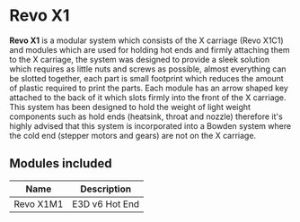 # Revo X1
**Revo X1** is a modular system which consists of the X carriage (Revo X1C1) and modules which are used for holding hot ends and firmly attaching them to the X carriage, the system was designed to provide a sleek solution which requires as little nuts and screws as possible, almost everything can be slotted together, each part is small footprint which reduces the amount of plastic required to print the parts. Each module has an arrow shaped key attached to the back of it which slots firmly into the front of the X carriage. This system has been designed to hold the weight of light weight components such as hold ends (heatsink, throat and nozzle) therefore it's highly advised that this system is incorporated into a Bowden system where the cold end (stepper motors and gears) are not on the X carriage.

## Modules included
| Name      | Description |
| --------- | ----------- |
| Revo X1M1 | E3D v6 Hot End |
